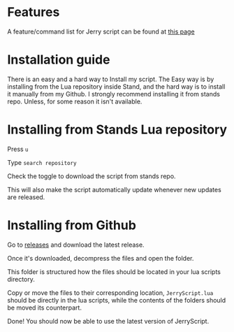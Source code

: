 # Features

A feature/command list for Jerry script can be found at [this page](https://raw.githubusercontent.com/Jerrrry123/JerryScript/main/commandList.txt)

# Installation guide

There is an easy and a hard way to Install my script. The Easy way is by installing from the Lua repository inside Stand, and the hard way is to install it manually from my Github. I strongly recommend installing it from stands repo. Unless, for some reason it isn't available.

# Installing from Stands Lua repository

Press `u`

Type `search repository`

Check the toggle to download the script from stands repo.

This will also make the script automatically update whenever new updates are released.


# Installing from Github

Go to [releases](https://github.com/Jerrrry123/JerryScript/releases) and download the latest release.

Once it's downloaded, decompress the files and open the folder.

This folder is structured how the files should be located in your lua scripts directory.

Copy or move the files to their corresponding location, `JerryScript.lua` should be directly in the lua scripts, while the contents of the folders should be moved its counterpart.



Done! You should now be able to use the latest version of JerryScript.
